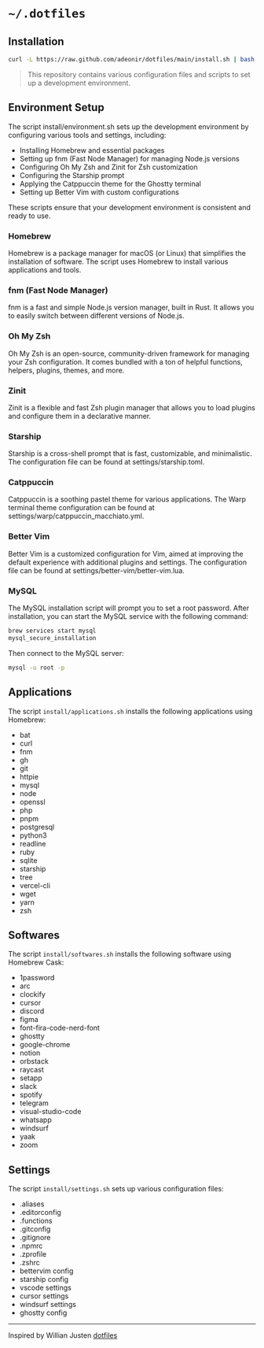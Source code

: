 # `~/.dotfiles`

## Installation

```bash
curl -L https://raw.github.com/adeonir/dotfiles/main/install.sh | bash
```

> This repository contains various configuration files and scripts to set up a development environment.

## Environment Setup

The script install/environment.sh sets up the development environment by configuring various tools and settings, including:

- Installing Homebrew and essential packages
- Setting up fnm (Fast Node Manager) for managing Node.js versions
- Configuring Oh My Zsh and Zinit for Zsh customization
- Configuring the Starship prompt
- Applying the Catppuccin theme for the Ghostty terminal
- Setting up Better Vim with custom configurations

These scripts ensure that your development environment is consistent and ready to use.

### Homebrew

Homebrew is a package manager for macOS (or Linux) that simplifies the installation of software. The script uses Homebrew to install various applications and tools.

### fnm (Fast Node Manager)

fnm is a fast and simple Node.js version manager, built in Rust. It allows you to easily switch between different versions of Node.js.

### Oh My Zsh

Oh My Zsh is an open-source, community-driven framework for managing your Zsh configuration. It comes bundled with a ton of helpful functions, helpers, plugins, themes, and more.

### Zinit

Zinit is a flexible and fast Zsh plugin manager that allows you to load plugins and configure them in a declarative manner.

### Starship

Starship is a cross-shell prompt that is fast, customizable, and minimalistic. The configuration file can be found at settings/starship.toml.

### Catppuccin

Catppuccin is a soothing pastel theme for various applications. The Warp terminal theme configuration can be found at settings/warp/catppuccin_macchiato.yml.

### Better Vim

Better Vim is a customized configuration for Vim, aimed at improving the default experience with additional plugins and settings. The configuration file can be found at settings/better-vim/better-vim.lua.

### MySQL

The MySQL installation script will prompt you to set a root password. After installation, you can start the MySQL service with the following command:

```bash
brew services start mysql
mysql_secure_installation
```

Then connect to the MySQL server:

```bash
mysql -u root -p
```

## Applications

The script `install/applications.sh` installs the following applications using Homebrew:

- bat
- curl
- fnm
- gh
- git
- httpie
- mysql
- node
- openssl
- php
- pnpm
- postgresql
- python3
- readline
- ruby
- sqlite
- starship
- tree
- vercel-cli
- wget
- yarn
- zsh

## Softwares

The script `install/softwares.sh` installs the following software using Homebrew Cask:

- 1password
- arc
- clockify
- cursor
- discord
- figma
- font-fira-code-nerd-font
- ghostty
- google-chrome
- notion
- orbstack
- raycast
- setapp
- slack
- spotify
- telegram
- visual-studio-code
- whatsapp
- windsurf
- yaak
- zoom

## Settings

The script `install/settings.sh` sets up various configuration files:

- .aliases
- .editorconfig
- .functions
- .gitconfig
- .gitignore
- .npmrc
- .zprofile
- .zshrc
- bettervim config
- starship config
- vscode settings
- cursor settings
- windsurf settings
- ghostty config
---

Inspired by Willian Justen [dotfiles](https://github.com/willianjusten/dotfiles)
